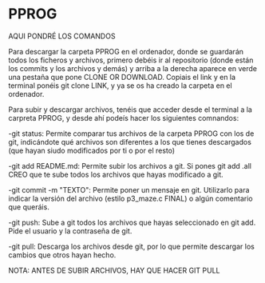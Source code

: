 # PPROG
AQUI PONDRÉ LOS COMANDOS

Para descargar la carpeta PPROG en el ordenador, donde se guardarán todos los ficheros y archivos, primero debéis ir al repositorio (donde están los commits y los archivos y demás) y arriba a la derecha aparece en verde una pestaña que pone CLONE OR DOWNLOAD. Copiais el link y en la terminal ponéis git clone LINK, y ya se os ha creado la carpeta en el ordenador.

Para subir y descargar archivos, tenéis que acceder desde el terminal a la carpreta PPROG, y desde ahí podeís hacer los siguientes comnandos:

-git status: Permite comparar tus archivos de la carpeta PPROG con los de git, indicándote qué archivos son diferentes a los que tienes descargados (que hayan siudo modificados por ti o por el resto)

-git add README.md: Permite subir los archivos a git. Si pones git add .all CREO que te sube todos los archivos que hayas modificado a git.

-git commit -m "TEXTO": Permite poner un mensaje en git. Utilizarlo para indicar la versión del archivo (estilo p3_maze.c FINAL) o algún comentario que queráis.

-git push: Sube a git todos los archivos que hayas seleccionado en git add. Pide el usuario y la contraseña de git.

-git pull: Descarga los archivos desde git, por lo que permite descargar los cambios que otros hayan hecho.

NOTA: ANTES DE SUBIR ARCHIVOS, HAY QUE HACER GIT PULL
